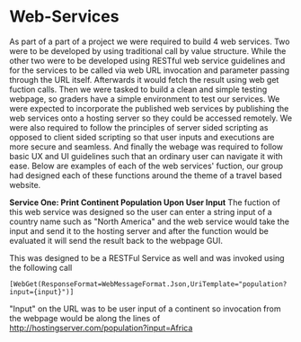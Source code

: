 # Web-Services

As part of a part of a project we were required to build 4 web services. Two were to be developed by using traditional call by value structure. While the other two were to be developed using RESTful web service guidelines and for the services to be called via web URL invocation and parameter passing through the URL itself. Afterwards it would fetch the result using web get fuction calls. Then we were tasked to build a clean and simple testing webpage, so graders have a simple environment to test our services. We were expected to incorporate the published web services by publishing the web services onto a hosting server so they could be accessed remotely. We were also required to follow the principles of server sided scripting as opposed to client sided scripting so that user inputs and executions are more secure and seamless. And finally the webage was required to follow basic UX and UI guidelines such that an ordinary user can navigate it with ease. Below are examples of each of the web services' fuction, our group had designed each of these functions around the theme of a travel based website.

**Service One: Print Continent Population Upon User Input**
The fuction of this web service was designed so the user can enter a string input of a country name such as "North America" and the web service would take the input and send it to the hosting server and after the function would be evaluated it will send the result back to the webpage GUI.

This was designed to be a RESTFul Service as well and was invoked using the following call
```
[WebGet(ResponseFormat=WebMessageFormat.Json,UriTemplate="population?input={input}")]
```
"Input" on the URL was to be user input of a continent so invocation from the webpage would be along the lines of  http://hostingserver.com/population?input=Africa
